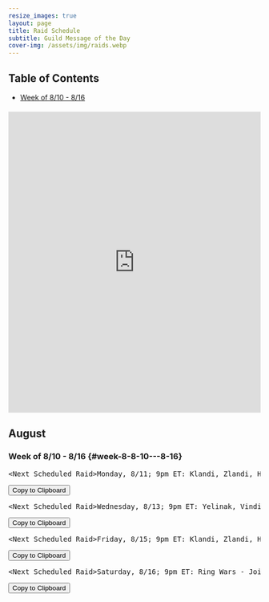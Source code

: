 ```yaml
---
resize_images: true
layout: page
title: Raid Schedule
subtitle: Guild Message of the Day
cover-img: /assets/img/raids.webp
---
```


## Table of Contents

- [Week of 8/10 - 8/16](#week-8-8-10---8-16)

<div class="calendar-container" style="margin: 20px 0;">
<iframe src="https://calendar.google.com/calendar/embed?src=66d83074080df7c55ea03673842f6e7b2c2f37ce0c38edf7137603c80e399802%40group.calendar.google.com&ctz=America%2FNew_York" 
style="border: 0" 
width="100%" 
height="600" 
frameborder="0" 
scrolling="no">
</iframe>
</div>


## August


### Week of 8/10 - 8/16 {#week-8-8-10---8-16}

<div class="copy-text-container"><pre class="copy-text-content" id="copy-box-trtcwyyu4">&lt;Next Scheduled Raid&gt;Monday, 8/11; 9pm ET: Klandi, Zlandi, HOT Clear - Join us at formerglory.lol</pre><button class="copy-button" onclick="copyText('copy-box-trtcwyyu4')">Copy to Clipboard</button></div>

<div class="copy-text-container"><pre class="copy-text-content" id="copy-box-3z0qvpzn1">&lt;Next Scheduled Raid&gt;Wednesday, 8/13; 9pm ET: Yelinak, Vindi, KT, AOW - Join us at formerglory.lol</pre><button class="copy-button" onclick="copyText('copy-box-3z0qvpzn1')">Copy to Clipboard</button></div>

<div class="copy-text-container"><pre class="copy-text-content" id="copy-box-x8qbiun5e">&lt;Next Scheduled Raid&gt;Friday, 8/15; 9pm ET: Klandi, Zlandi, HOT, ST - Join us at formerglory.lol</pre><button class="copy-button" onclick="copyText('copy-box-x8qbiun5e')">Copy to Clipboard</button></div>

<div class="copy-text-container"><pre class="copy-text-content" id="copy-box-mlq2pg4x5">&lt;Next Scheduled Raid&gt;Saturday, 8/16; 9pm ET: Ring Wars - Join us at formerglory.lol</pre><button class="copy-button" onclick="copyText('copy-box-mlq2pg4x5')">Copy to Clipboard</button></div>


